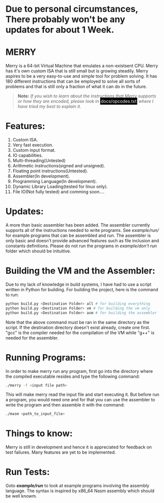 # Due to personal circumstances, There probably won't be any updates for about 1 Week. 

# MERRY

Merry is  a 64-bit Virtual Machine that emulates a non-existsent CPU. Merry has it's own custom ISA that is still small but is growing steadily. Merry aspires to be a very easy-to-use and simple tool for problem solving. It has 180 different instructions that can be employed to solve all sorts of problems and that is still only a fraction of what it can do in the future.

> **Note:**
>_If you wish to learn about the instructions that Merry supports or how they are encoded, please look in_ <span style="background-color: #000000; color: white; padding: 0.2em;">docs/opcodes.txt</span> _where I have tried my best to explain it._

# Features:
1. Custom ISA.
2. Very fast execution.
3. Custom input format.
4. IO capabilities.
5. Multi-threading(Untested)
6. Arithmetic instructions(signed and unsigned).
7. Floating point instructions(Untested).
8. Assembler(In development).
9. Programming Language(In development).  
10. Dynamic Library Loading(tested for linux only).
11. File IO(Not fully tested)
and comming soon....

# Updates:
A more than basic assembler has been added. The assembler currently supports all of the instructions needed to write programs. See _example/run/_ for example programs that can be assembled and run. The assembler is only basic and doesn't provide advanced features such as file inclusion and constants definitions.
Please do not run the programs in _example/don't run_ folder which should be inituitive.

# Building the VM and the Assembler:
Due to my lack of knowledge in build systems, I have had to use a script written in Python for building. For building the project, here is the command to run:
```bash
python build.py <Destination Folder> all # for building everything
python build.py <Destination Folder> vm # for building the vm only
python build.py <Destination Folder> asm # for building the assembler
```
Note that the above command must be ran in the same directory as the script. If the destination directory doesn't exist already, create one first.
"gcc" is the compiler needed for the compilation of the VM while "g++" is needed for the assembler.

# Running Programs:
In order to make merry run any program, first go into the directory where the compiled executable resides and type the following command:
```bash
./merry -f <input file path>
```
This will make merry read the input file and start executing it. 
But before run a program, you would need one and for that you can use the assembler to write the program and then assemble it with the command:
```bash
./masm <path_to_input_file>
```

# Things to know:
Merry is still in development and hence it is appreciated for feedback on test failures. Many features are yet to be implemented. 

# Run Tests:
Goto **_example/run_** to look at example programs involving the assembly language. 
The syntax is inspired by x86_64 Nasm assembly which should be well knowm.

